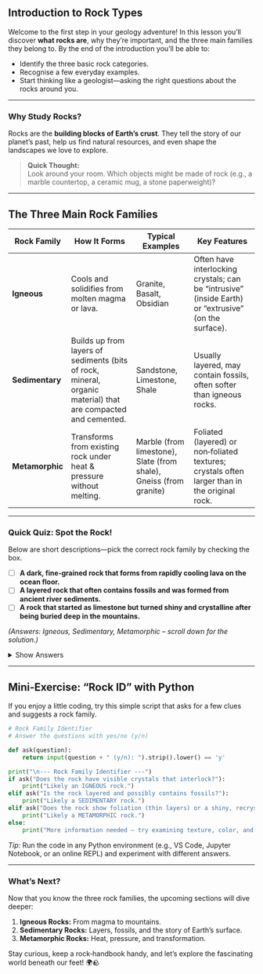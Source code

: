 ## Introduction to Rock Types  

Welcome to the first step in your geology adventure! In this lesson you’ll discover **what rocks are**, why they’re important, and the three main families they belong to. By the end of the introduction you’ll be able to:

- Identify the three basic rock categories.  
- Recognise a few everyday examples.  
- Start thinking like a geologist—asking the right questions about the rocks around you.

---

### Why Study Rocks?

Rocks are the **building blocks of Earth’s crust**. They tell the story of our planet’s past, help us find natural resources, and even shape the landscapes we love to explore.

> **Quick Thought:**  
> Look around your room. Which objects might be made of rock (e.g., a marble countertop, a ceramic mug, a stone paperweight)?  

---

## The Three Main Rock Families  

| Rock Family | How It Forms | Typical Examples | Key Features |
|------------|--------------|------------------|--------------|
| **Igneous** | Cools and solidifies from molten magma or lava. | Granite, Basalt, Obsidian | Often have interlocking crystals; can be “intrusive” (inside Earth) or “extrusive” (on the surface). |
| **Sedimentary** | Builds up from layers of sediments (bits of rock, mineral, organic material) that are compacted and cemented. | Sandstone, Limestone, Shale | Usually layered, may contain fossils, often softer than igneous rocks. |
| **Metamorphic** | Transforms from existing rock under heat & pressure without melting. | Marble (from limestone), Slate (from shale), Gneiss (from granite) | Foliated (layered) or non‑foliated textures; crystals often larger than in the original rock. |

---

### Quick Quiz: Spot the Rock!

Below are short descriptions—pick the correct rock family by checking the box.

- [ ] **A dark, fine‑grained rock that forms from rapidly cooling lava on the ocean floor.**  
- [ ] **A layered rock that often contains fossils and was formed from ancient river sediments.**  
- [ ] **A rock that started as limestone but turned shiny and crystalline after being buried deep in the mountains.**  

*(Answers: Igneous, Sedimentary, Metamorphic – scroll down for the solution.)*  

<details><summary>Show Answers</summary>
- **Igneous** – basalt  
- **Sedimentary** – sandstone or shale (both can contain fossils)  
- **Metamorphic** – marble  
</details>

---

## Mini‑Exercise: “Rock ID” with Python  

If you enjoy a little coding, try this simple script that asks for a few clues and suggests a rock family.

```python
# Rock Family Identifier
# Answer the questions with yes/no (y/n)

def ask(question):
    return input(question + " (y/n): ").strip().lower() == 'y'

print("\n--- Rock Family Identifier ---")
if ask("Does the rock have visible crystals that interlock?"):
    print("Likely an IGNEOUS rock.")
elif ask("Is the rock layered and possibly contains fossils?"):
    print("Likely a SEDIMENTARY rock.")
elif ask("Does the rock show foliation (thin layers) or a shiny, recrystallized texture?"):
    print("Likely a METAMORPHIC rock.")
else:
    print("More information needed – try examining texture, color, and location!")
```

*Tip:* Run the code in any Python environment (e.g., VS Code, Jupyter Notebook, or an online REPL) and experiment with different answers.

---

### What’s Next?

Now that you know the three rock families, the upcoming sections will dive deeper:

1. **Igneous Rocks:** From magma to mountains.  
2. **Sedimentary Rocks:** Layers, fossils, and the story of Earth’s surface.  
3. **Metamorphic Rocks:** Heat, pressure, and transformation.

Stay curious, keep a rock‑handbook handy, and let’s explore the fascinating world beneath our feet! 🌍🪨